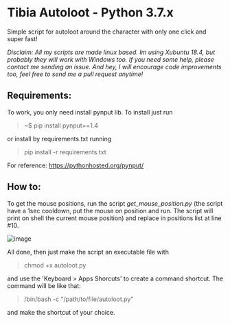 # Tibia Autoloot - Python 3.7.x
Simple script for autoloot around the character with only one click and super fast! 

_Disclaim:
All my scripts are made linux based. Im using Xubuntu 18.4, but probably they will work with Windows too. If you need some help, please contact me sending an issue. And hey, I will encourage code improvements too, feel free to send me a pull request anytime!_

## Requirements:
To work, you only need install pynput lib. To install just run

> ~$ pip install pynput==1.4

or install by requirements.txt running

> pip install -r requirements.txt

For reference: https://pythonhosted.org/pynput/

## How to:
To get the mouse positions, run the script _get_mouse_position.py_ (the script have a 1sec cooldown, put the mouse on position and run. The script will print on shell the current mouse position) and replace in positions list at line #10.

![image](https://user-images.githubusercontent.com/21348986/52380561-67964980-2a55-11e9-90b0-e3406d279c67.png)

 All done, then just make the script an executable file with

> chmod +x autoloot.py 

and use the 'Keyboard > Apps Shorcuts' to create a command shortcut. The command will be like that:

> /bin/bash -c "/path/to/file/autoloot.py" 

and make the shortcut of your choice.


